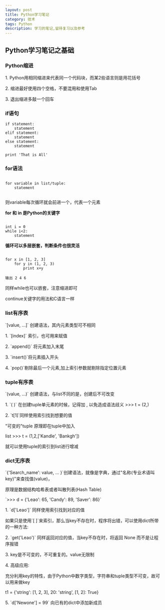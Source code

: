 ```yaml
---
layout: post
title: Python学习笔记
category: 技术
tags: Python
description: 学习的笔记,留待复习以及参考
---
```

## Python学习笔记之基础

### Python缩进
<p>1. Python用相同缩进来代表同一个代码块，而某2些语言则是用花括号</p>
<p>2. 缩进最好使用四个空格，不要混用和使用Tab</p>
<p>3. 退出缩进多敲一个回车</p>

### if语句

    if statement:
        statement
    elif statement:
        statement
    else statement:
        statement
        
    print 'That is All'

### for语法
<pre><code>
for variable in list/tuple:
    statement

</code></pre>

<p>则variable每次循环就会前进一个，代表一个元素</p>
<strong>for 和 in 是Python的关键字</strong></br>
<pre><code>
int i = 0
while i<2:
    statement
</code></pre>

<strong>循环可以多层嵌套，判断条件也很灵活</strong>
<pre><code>
for x in [1, 2, 3]
    for y in (1, 2, 3)
        print x+y
</code></pre>
`输出 2 4 6`
<p>同样while也可以嵌套，注意缩进即可</p>
<p>continue关键字的用法和C语言一样</p>

### list有序表
<p>`[value, ...]` 创建语法，其内元素类型可不相同</p>
<p>1. `[index]` 索引，也可用来赋值</p>
<p>2. `append()` 将元素加入末尾</p>
<p>3. `insert()`将元素插入开头</p>
<p>4. `pop()`剔除最后一个元素,加上索引参数就剔除指定位置元素</p>

### tuple有序表
<p>`(value, ...)` 创建语法，与list不同的是，创建后不可改变</p>
<p>1. `( )` 在创建tuple单元素的时候，记得加 , 以免造成语法歧义 >>> t = (2,)</p>
<p>2. `t[1]`同样使用索引找到想要的值</p>
<p>"可变的"tuple 原理即在tuple中加入</p>
    list >>> t = (1,2,['Kandle', 'Bankgh'])
<p>就可以使用tuple的索引到list进行增减</p>

### dict无序表
<p>`{'Search_name': value, ... }`创建语法，就像是字典，通过"名称(专业术语叫key)"来查找值(value)，</p>
<p>原理是数据结构哈希表或者叫散列表(Hash Table)</p> 
    `>>> d = {'Leao': 65, 'Candy': 89, 'Saver': 86}`
<p>1. `d['Leao']` 同样使用索引找到对应的值</p>
<p>如果只是使用`[ ]`来索引，那么当key不存在时，程序将出错，可以使用dict所带的一种方法:</p>
<p>2. `get('Leao')` 同样返回对应的值，当key不存在时，将返回 None 而不是让程序报错</p>
<p>3. key是不可变的，不可重复的。value无限制</p>
<p>4. 高级应用:</p>
<p>    充分利用key的特性，由于Python中数字类型，字符串和tuple类型不可变，故可以用来做key</p>
    t1 = {'string': [1, 2, 3], 20: 'string', [1, 2]: True}
<p>5. `d['Newone'] = 99` 向已有的dict中添加新成员</p>
